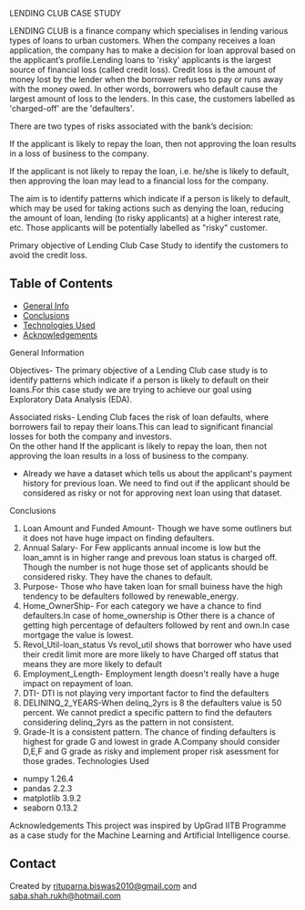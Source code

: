 LENDING CLUB CASE STUDY

LENDING CLUB is a finance company which specialises in lending various types of loans to urban customers. When the company receives a loan application, the company has to make a decision for loan approval based on the applicant’s profile.Lending loans to 'risky' applicants is the largest source of financial loss (called credit loss). Credit loss is the amount of money lost by the lender when the borrower refuses to pay or runs away with the money owed. In other words, borrowers who default cause the largest amount of loss to the lenders. In this case, the customers labelled as 'charged-off' are the 'defaulters'. 

There are two types of risks  associated with the bank’s decision:

If the applicant is likely to repay the loan, then not approving the loan results in a loss of business to the company.

If the applicant is not likely to repay the loan, i.e. he/she is likely to default, then approving the loan may lead to a financial loss for the company.

The aim is to identify patterns which indicate if a person is likely to default, which may be used for taking actions such as denying the loan, reducing the amount of loan, lending (to risky applicants) at a higher interest rate, etc. Those applicants will be potentially labelled as "risky" customer.

Primary objective of Lending Club Case Study to identify the customers to avoid the credit loss.

## Table of Contents
* [General Info](#general-information)
* [Conclusions](#conclusions)
* [Technologies Used](#technologies-used)
* [Acknowledgements](#acknowledgements)

General Information

Objectives-
The primary objective of a Lending Club case study is to identify patterns which indicate if a person is likely to default on their loans.For this case study we are trying to achieve our goal using Exploratory Data Analysis (EDA).

Associated risks-
Lending Club faces the risk of loan defaults, where borrowers fail to repay their loans.This can lead to significant financial losses for both the company and investors.   
On the other hand If the applicant is likely to repay the loan, then not approving the loan results in a loss of business to the company.


- Already we have a dataset which tells us about the applicant's payment history for previous loan. We need to find out if the applicant should be considered as risky or not for approving next loan using that dataset.


Conclusions
1. Loan Amount and Funded Amount- Though we have some outliners but it does not have huge impact on finding defaulters.
2. Annual Salary- For Few applicants annual income is low but the loan_amnt is in higher range and prevous loan status is charged off. Though the number is not huge those set of applicants should be considered risky. They have the chanes to default.
3. Purpose- Those who have taken loan for small buiness have the high tendency to be defaulters followed by renewable_energy.
4. Home_OwnerShip- For each category we have a chance to find defaulters.In case of home_ownership is Other there is a chance of getting high percentage of defaulters followed by rent and own.In case mortgage the value is lowest.
5. Revol_Util-loan_status Vs revol_util shows that borrower who have used their credit limit more are more likely to have Charged off status that means they are more likely to default
6. Employment_Length- Employment length doesn't really have a huge impact on repayment of loan.
7. DTI- DTI is not playing very important factor to find the defaulters
8. DELININQ_2_YEARS-When delinq_2yrs is 8 the defaulters value is 50 percent. We cannot predict a specific pattern to find the defauters considering delinq_2yrs as the pattern in not consistent.
9. Grade-It is a consistent pattern. The chance of finding defaulters is highest for grade G and lowest in grade A.Company should consider D,E,F and G grade as risky and implement proper risk asessment for those grades.
Technologies Used
- numpy 	    1.26.4
- pandas	    2.2.3
- matplotlib	3.9.2
- seaborn	    0.13.2


Acknowledgements
This project was inspired by UpGrad IITB Programme as a case study for the Machine Learning and Artificial Intelligence course.


## Contact
Created by rituparna.biswas2010@gmail.com and saba.shah.rukh@hotmail.com
